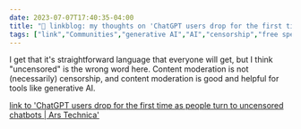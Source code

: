 ---date: 2023-07-07T17:40:35-04:00title: "🔗 linkblog: my thoughts on 'ChatGPT users drop for the first time as people turn to uncensored chatbots | Ars Technica'"tags: ["link","Communities","generative AI","AI","censorship","free speech","content moderation"]---I get that it's straightforward language that everyone will get, but I think "uncensored" is the wrong word here. Content moderation is not (necessarily) censorship, and content moderation is good and helpful for tools like generative AI.   [link to 'ChatGPT users drop for the first time as people turn to uncensored chatbots | Ars Technica'](https://arstechnica.com/tech-policy/2023/07/chatgpts-user-base-shrank-after-openai-censored-harmful-responses/)